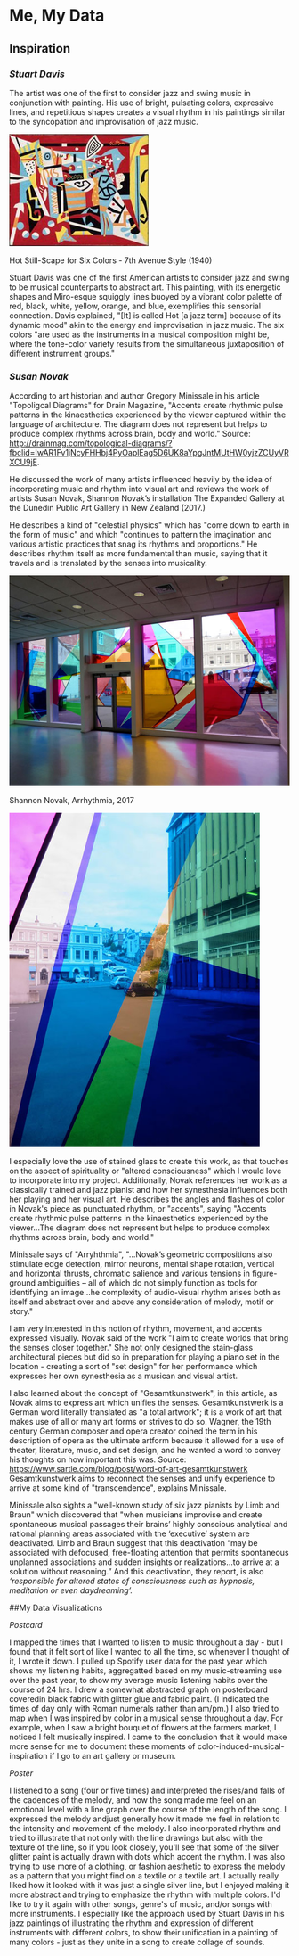 
# Me, My Data

## Inspiration

### *Stuart Davis*
The artist was one of the first to consider jazz and swing music in conjunction with painting. His use of bright, pulsating colors, expressive lines, and repetitious shapes creates a visual rhythm in his paintings similar to the syncopation and improvisation of jazz music.

![img](img/StuartDavis1.jpeg)

Hot Still-Scape for Six Colors - 7th Avenue Style (1940)

Stuart Davis was one of the first American artists to consider jazz and swing to be musical counterparts to abstract art. This painting, with its energetic shapes and Miro-esque squiggly lines buoyed by a vibrant color palette of red, black, white, yellow, orange, and blue, exemplifies this sensorial connection. Davis explained, "[It] is called Hot [a jazz term] because of its dynamic mood" akin to the energy and improvisation in jazz music. The six colors "are used as the instruments in a musical composition might be, where the tone-color variety results from the simultaneous juxtaposition of different instrument groups." 

### *Susan Novak*

According to art historian and author Gregory Minissale in his article "Topoligcal Diagrams" for Drain Magazine, "Accents create rhythmic pulse patterns in the kinaesthetics experienced by the viewer captured within the language of architecture. The diagram does not represent but helps to produce complex rhythms across brain, body and world." Source: http://drainmag.com/topological-diagrams/?fbclid=IwAR1Fv1jNcyFHHbj4PyOaplEag5D6UK8aYpgJntMUtHW0yjzZCUyVRXCU9jE. 

He discussed the work of many artists influenced heavily by the idea of incorporating music and rhythm into visual art and reviews the work of artists Susan Novak, 
Shannon Novak’s installation The Expanded Gallery at the Dunedin Public Art Gallery in New Zealand (2017.)

He describes a kind of "celestial physics" which has "come down to earth in the form of music" and which "continues to pattern the imagination and various artistic practices that snag its rhythms and proportions." He describes rhythm itself as more fundamental than music, saying that it travels and is translated by the senses into musicality. 

![img](img/ShannonNovak1.jpeg)

Shannon Novak, Arrhythmia, 2017

![img](img/ShannonNovak2.jpeg)

I especially love the use of stained glass to create this work, as that touches on the aspect of spirituality or "altered consciousness" which I would love to incorporate into my project. Additionally, Novak references her work as a classically trained and jazz pianist and how her synesthesia influences both her playing and her visual art. He describes the angles and flashes of color in Novak's piece as punctuated rhythm, or "accents", saying "Accents create rhythmic pulse patterns in the kinaesthetics experienced by the viewer...The diagram does not represent but helps to produce complex rhythms across brain, body and world."

Minissale says of "Arryhthmia", "...Novak’s geometric compositions also stimulate edge detection, mirror neurons, mental shape rotation, vertical and horizontal thrusts, chromatic salience and various tensions in figure-ground ambiguities – all of which do not simply function as tools for identifying an image...he complexity of audio-visual rhythm arises both as itself and abstract over and above any consideration of melody, motif or story."

I am very interested in this notion of rhythm, movement, and accents expressed visually. Novak said of the work "I aim to create worlds that bring the senses closer together." She not only designed the stain-glass architectural pieces but did so in preparation for playing a piano set in the location - creating a sort of "set design" for her performance which expresses her own synesthesia as a musican and visual artist. 

I also learned about the concept of "Gesamtkunstwerk", in this article, as Novak aims to express art which unifies the senses. Gesamtkunstwerk is a German word literally translated as "a total artwork"; it is a work of art that makes use of all or many art forms or strives to do so. Wagner, the 19th century German composer and opera creator coined the term in his description of opera as the ultimate artform because it allowed for a use of theater, literature, music, and set design, and he wanted a word to convey his thoughts on how important this was. Source: https://www.sartle.com/blog/post/word-of-art-gesamtkunstwerk Gesamtkunstwerk aims to reconnect the senses and unify experience to arrive at some kind of "transcendence", explains Minissale. 

Minissale also sights a "well-known study of six jazz pianists by Limb and Braun" which discovered that "when musicians improvise and create spontaneous musical passages their brains’ highly conscious analytical and rational planning areas associated with the ‘executive’ system are deactivated. Limb and Braun suggest that this deactivation “may be associated with defocused, free-floating attention that permits spontaneous unplanned associations and sudden insights or realizations…to arrive at a solution without reasoning.” And this deactivation, they report, is also *‘responsible for altered states of consciousness such as hypnosis, meditation or even daydreaming’.*

##My Data Visualizations


*Postcard* 

I mapped the times that I wanted to listen to music throughout a day - but I found that it felt sort of like I wanted to all the time, so whenever I thought of it, I wrote it down. I pulled up Spotify user data for the past year which shows my listening habits, aggregatted based on my music-streaming use over the past year, to show my average music listening habits over the course of 24 hrs. I drew a somewhat abstracted graph on posterboard coveredin black fabric with glitter glue and fabric paint. (I indicated the times of day only with Roman numerals rather than am/pm.) I also tried to map when I was inspired by color in a musical sense throughout a day. For example, when I saw a bright bouquet of flowers at the farmers market, I noticed I felt musically inspired. I came to the conclusion that it would make more sense for me to document these moments of color-induced-musical-inspiration if I go to an art gallery or museum.



*Poster*

I listened to a song (four or five times) and interpreted the rises/and falls of the cadences of the melody, and how the song made me feel on an emotional level with a line graph over the course of the length of the song. I expressed the melody andjust generally how it made me feel in relation to the intensity and movement of the melody. I also incorporated rhythm and tried to illustrate that not only with the line drawings but also with the texture of the line, so if you look closely, you'll see that some of the silver glitter paint is actually drawn with dots which accent the rhythm. I was also trying to use more of a clothing, or fashion aesthetic to express the melody as a pattern that you might find on a textile or a textile art. I actually really liked how it looked with it was just a single silver line, but I enjoyed making it more abstract and trying to emphasize the rhythm with multiple colors. I'd like to try it again with other songs, genre's of music, and/or songs with more instruments. I especially like the approach used by Stuart Davis in his jazz paintings of illustrating the rhythm and expression of different instruments with different colors, to show their unification in a painting of many colors - just as they unite in a song to create collage of sounds. 








